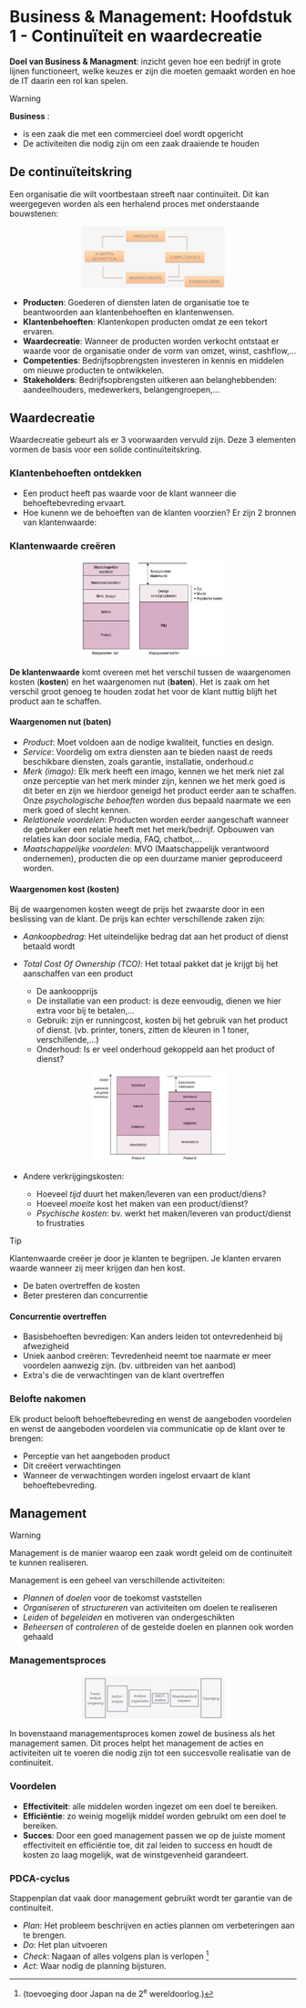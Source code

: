# Business & Management: Hoofdstuk 1 - Continuïteit en waardecreatie

**Doel van Business & Managment**: inzicht geven hoe een bedrijf in grote lijnen functioneert, welke keuzes er zijn die moeten gemaakt worden en hoe de IT daarin een rol kan spelen.

>[!WARNING]
>**Business** :
> - is een zaak die met een commercieel doel wordt opgericht
> - De activiteiten die nodig zijn om een zaak draaiende te houden

## De continuïteitskring

Een organisatie die wilt voortbestaan streeft naar continuïteit. Dit kan weergegeven worden als een herhalend proces met onderstaande bouwstenen:

<p align='center'><img src='src/continuiteit.png' alt='continuïteitskring' width='50%'></p>

- **Producten**: Goederen of diensten laten de organisatie toe te beantwoorden aan klantenbehoeften en klantenwensen.
- **Klantenbehoeften**: Klantenkopen producten omdat ze een tekort ervaren.
- **Waardecreatie**: Wanneer de producten worden verkocht ontstaat er waarde voor de organisatie onder de vorm van omzet, winst, cashflow,...
- **Competenties**: Bedrijfsopbrengsten investeren in kennis en middelen om nieuwe producten te ontwikkelen.
- **Stakeholders**: Bedrijfsopbrengsten uitkeren aan belanghebbenden: aandeelhouders, medewerkers, belangengroepen,...

## Waardecreatie

Waardecreatie gebeurt als er 3 voorwaarden vervuld zijn. Deze 3 elementen vormen de basis voor een solide continuïteitskring.

### Klantenbehoeften ontdekken

- Een product heeft pas waarde voor de klant wanneer die behoeftebevreding ervaart.
- Hoe kunenn we de behoeften van de klanten voorzien? Er zijn 2 bronnen van klantenwaarde:

### Klantenwaarde creëren

<p align='center'><img src='src/klantenwaarde.png' alt='Klantenwaarde creëren' width='50%'></p>

**De klantenwaarde** komt overeen met het verschil tussen de waargenomen kosten (**kosten**) en het waargenomen nut (**baten**).
Het is zaak om het verschil groot genoeg te houden zodat het voor de klant nuttig blijft het product aan te schaffen. 

#### Waargenomen nut (baten)

- _Product_: Moet voldoen aan de nodige kwaliteit, functies en design.
- _Service_: Voordelig om extra diensten aan te bieden naast de reeds beschikbare diensten, zoals garantie, installatie, onderhoud.c
- _Merk (imago)_: Elk merk heeft een imago, kennen we het merk niet zal onze perceptie van het merk minder zijn, kennen we het merk goed is dit beter en zijn we hierdoor geneigd het product eerder aan te schaffen. Onze _psychologische behoeften_ worden dus bepaald naarmate we een merk goed of slecht kennen.
- _Relationele voordelen_: Producten worden eerder aangeschaft wanneer de gebruiker een relatie heeft met het merk/bedrijf. Opbouwen van relaties kan door sociale media, FAQ, chatbot,...
- _Maatschappelijke voordelen_: MVO (Maatschappelijk verantwoord ondernemen), producten die op een duurzame manier geproduceerd worden.

#### Waargenomen kost (kosten)

Bij de waargenomen kosten weegt de prijs het zwaarste door in een beslissing van de klant. De prijs kan echter verschillende zaken zijn:

- _Aankoopbedrag_: Het uiteindelijke bedrag dat aan het product of dienst betaald wordt
- _Total Cost Of Ownership (TCO)_: Het totaal pakket dat je krijgt bij het aanschaffen van een product
    - De aankoopprijs
    - De installatie van een product: is deze eenvoudig, dienen we hier extra voor bij te betalen,...
    - Gebruik: zijn er runningcost, kosten bij het gebruik van het product of dienst. (vb. printer, toners, zitten de kleuren in 1 toner, verschillende,...)
    - Onderhoud: Is er veel onderhoud gekoppeld aan het product of dienst?

   <p align='center'><img src='src/waargenomen_kost.png' alt='Waargenomen kosten' width='50%'></p>

- Andere verkrijgingskosten:
    - Hoeveel _tijd_ duurt het maken/leveren van een product/diens?
    - Hoeveel _moeite_ kost het maken van een product/dienst?
    - _Psychische kosten_: bv. werkt het maken/leveren van product/dienst to frustraties
   

>[!TIP]
>Klantenwaarde creëer je door je klanten te begrijpen. Je klanten ervaren waarde wanneer zij meer krijgen dan hen kost.
> - De baten overtreffen de kosten
> - Beter presteren dan concurrentie

#### Concurrentie overtreffen

- Basisbehoeften bevredigen: Kan anders leiden tot ontevredenheid bij afwezigheid
- Uniek aanbod creëren: Tevredenheid neemt toe naarmate er meer voordelen aanwezig zijn. (bv. uitbreiden van het aanbod)
- Extra's die de verwachtingen van de klant overtreffen

### Belofte nakomen

Elk product belooft behoeftebevreding en wenst de aangeboden voordelen en wenst de aangeboden voordelen via communicatie op de klant over te brengen:
- Perceptie van het aangeboden product
- Dit creëert verwachtingen
- Wanneer de verwachtingen worden ingelost ervaart de klant behoeftebevreding.

## Management

>[!WARNING]
> Management is de manier waarop een zaak wordt geleid om de continuiteit te kunnen realiseren.

Management is een geheel van verschillende activiteiten:
- _Plannen_ of _doelen_ voor de toekomst vaststellen
- _Organiseren_ of _structureren_ van activiteiten om doelen te realiseren
- _Leiden_ of _begeleiden_ en motiveren van ondergeschikten
- _Beheersen_ of _controleren_ of de gestelde doelen en plannen ook worden gehaald

### Managementsproces

<p align='center'><img src='src/managementsproces.png' alt='Managementsproces' width='50%'></p>

In bovenstaand managementsproces komen zowel de business als het management samen. Dit proces helpt het management de acties en activiteiten uit te voeren die nodig zijn tot een succesvolle realisatie van de continuiteit.

### Voordelen

- **Effectiviteit**: alle middelen worden ingezet om een doel te bereiken.
- **Efficiëntie**: zo weinig mogelijk middel worden gebruikt om een doel te bereiken.
- **Succes**: Door een goed management passen we op de juiste moment effectiviteit en efficiëntie toe, dit zal leiden to success en houdt de kosten zo laag mogelijk, wat de winstgevenheid garandeert.

### PDCA-cyclus

Stappenplan dat vaak door management gebruikt wordt ter garantie van de continuiteit.

- _Plan_: Het probleem beschrijven en acties plannen om verbeteringen aan te brengen.
- _Do_: Het plan uitvoeren
- _Check_: Nagaan of alles volgens plan is verlopen [^1] 
- _Act_: Waar nodig de planning bijsturen.

[^1]: (toevoeging door Japan na de 2<sup>e</sup> wereldoorlog.)

